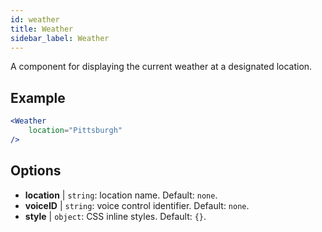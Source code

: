 ```yaml
---
id: weather 
title: Weather
sidebar_label: Weather
---
```


A component for displaying the current weather at a designated location.

## Example

```jsx live
<Weather
    location="Pittsburgh"
/>
```



## Options

* __location__ | `string`: location name. Default: `none`.
* __voiceID__ | `string`: voice control identifier. Default: `none`.
* __style__ | `object`: CSS inline styles. Default: `{}`.
